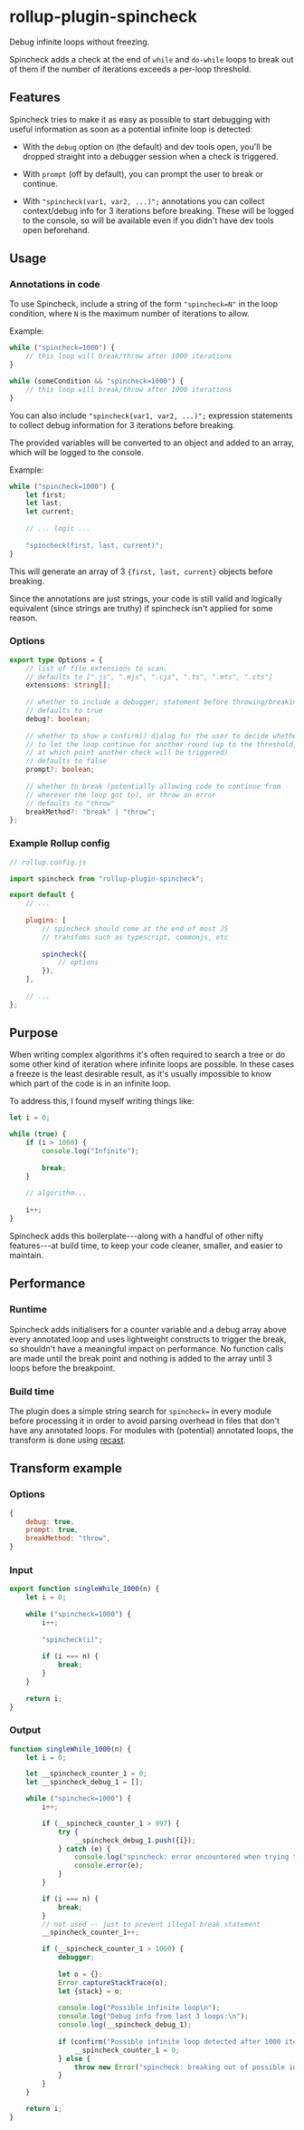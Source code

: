 # rollup-plugin-spincheck

Debug infinite loops without freezing.

Spincheck adds a check at the end of `while` and `do-while` loops to break out of them if the number of iterations exceeds a per-loop threshold.

## Features

Spincheck tries to make it as easy as possible to start debugging with useful information as soon as a potential infinite loop is detected:

- With the `debug` option on (the default) and dev tools open, you'll be dropped straight into a debugger session when a check is triggered.

- With `prompt` (off by default), you can prompt the user to break or continue.

- With `"spincheck(var1, var2, ...)";` annotations you can collect context/debug info for 3 iterations before breaking. These will be logged to the console, so will be available even if you didn't have dev tools open beforehand.

## Usage

### Annotations in code

To use Spincheck, include a string of the form `"spincheck=N"` in the loop condition, where `N` is the maximum number of iterations to allow.

Example:

```typescript
while ("spincheck=1000") {
	// this loop will break/throw after 1000 iterations
}

while (someCondition && "spincheck=1000") {
	// this loop will break/throw after 1000 iterations
}
```

You can also include `"spincheck(var1, var2, ...)";` expression statements to collect debug information for 3 iterations before breaking.

The provided variables will be converted to an object and added to an array, which will be logged to the console.

Example:

```typescript
while ("spincheck=1000") {
	let first;
	let last;
	let current;
	
	// ... logic ...
	
	"spincheck(first, last, current)";
}
```

This will generate an array of 3 `{first, last, current}` objects before breaking.

Since the annotations are just strings, your code is still valid and logically equivalent (since strings are truthy) if spincheck isn't applied for some reason.

### Options

```typescript
export type Options = {
	// list of file extensions to scan.
	// defaults to [".js", ".mjs", ".cjs", ".ts", ".mts", ".cts"]
	extensions: string[];
	
	// whether to include a debugger; statement before throwing/breaking out of the loop
	// defaults to true
	debug?: boolean;
	
	// whether to show a confirm() dialog for the user to decide whether
	// to let the loop continue for another round (up to the threshold,
	// at which point another check will be triggered)
	// defaults to false
	prompt?: boolean;
	
	// whether to break (potentially allowing code to continue from
	// wherever the loop got to), or throw an error
	// defaults to "throw"
	breakMethod?: "break" | "throw";
};
```

### Example Rollup config

```javascript
// rollup.config.js

import spincheck from "rollup-plugin-spincheck";

export default {
	// ...
	
	plugins: [
		// spincheck should come at the end of most JS
		// transfoms such as typescript, commonjs, etc
		
		spincheck({
			// options
		}),
	],
	
	// ...
};
```

## Purpose

When writing complex algorithms it's often required to search a tree or do some other kind of iteration where infinite loops are possible. In these cases a freeze is the least desirable result, as it's usually impossible to know which part of the code is in an infinite loop.

To address this, I found myself writing things like:

```javascript
let i = 0;

while (true) {
	if (i > 1000) {
		console.log("Infinite");
		
		break;
	}
	
	// algorithm...
	
	i++;
}
```

Spincheck adds this boilerplate---along with a handful of other nifty features---at build time, to keep your code cleaner, smaller, and easier to maintain.

## Performance

### Runtime

Spincheck adds initialisers for a counter variable and a debug array above every annotated loop and uses lightweight constructs to trigger the break, so shouldn't have a meaningful impact on performance. No function calls are made until the break point and nothing is added to the array until 3 loops before the breakpoint.

### Build time

The plugin does a simple string search for `spincheck=` in every module before processing it in order to avoid parsing overhead in files that don't have any annotated loops. For modules with (potential) annotated loops, the transform is done using [recast](https://github.com/benjamn/recast).

## Transform example

### Options

```javascript
{
	debug: true,
	prompt: true,
	breakMethod: "throw",
}
```

### Input

```typescript
export function singleWhile_1000(n) {
	let i = 0;
	
	while ("spincheck=1000") {
		i++;
		
		"spincheck(i)";
		
		if (i === n) {
			break;
		}
	}
	
	return i;
}
```

### Output

```javascript
function singleWhile_1000(n) {
    let i = 0;

    let __spincheck_counter_1 = 0;
    let __spincheck_debug_1 = [];

    while ("spincheck=1000") {
        i++;

        if (__spincheck_counter_1 > 997) {
            try {
                __spincheck_debug_1.push({i});
            } catch (e) {
                console.log("spincheck: error encountered when trying to add debug info:");
                console.error(e);
            }
        }

        if (i === n) {
			break;
		}
        // not used -- just to prevent illegal break statement
        __spincheck_counter_1++;

        if (__spincheck_counter_1 > 1000) {
            debugger;
            
            let o = {};
            Error.captureStackTrace(o);
            let {stack} = o;
            
            console.log("Possible infinite loop\n");
            console.log("Debug info from last 3 loops:\n");
            console.log(__spincheck_debug_1);
            
            if (confirm("Possible infinite loop detected after 1000 iterations. Continue?\n\nStack trace:\n\n" + stack)) {
                __spincheck_counter_1 = 0;
            } else {
                throw new Error("spincheck: breaking out of possible infinite loop");
            }
        }
    }

    return i;
}
```
